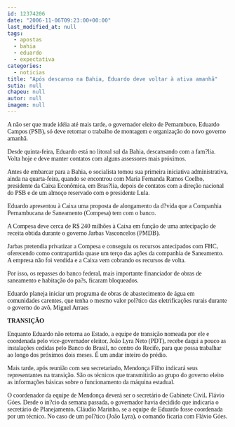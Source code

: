 ```yaml
---
id: 12374206
date: "2006-11-06T09:23:00+00:00"
last_modified_at: null
tags:
  - apostas
  - bahia
  - eduardo
  - expectativa
categories:
  - noticias
title: "Após descanso na Bahia, Eduardo deve voltar à ativa amanhã"
sutia: null
chapeu: null
autor: null
imagem: null
---
```

<p><P><FONT face=Verdana>A não ser que mude idéia até mais tarde, o governador eleito de Pernambuco, Eduardo Campos (PSB), só deve retomar o trabalho de montagem e organização do novo governo amanhã.</FONT></P></p>
<p><P><FONT face=Verdana>Desde quinta-feira, Eduardo está no litoral sul da Bahia, descansando com a fam?lia. Volta hoje e deve manter contatos com alguns assessores mais próximos.</FONT></P></p>
<p><P><FONT face=Verdana>Antes de embarcar para a Bahia, o socialista tomou sua primeira iniciativa administrativa, ainda na quarta-feira, quando se encontrou com Maria Fernanda Ramos Coelho, presidente da Caixa Econômica, em Bras?lia, depois de contatos com a direção nacional do PSB e de um almoço reservado com o presidente Lula.</FONT></P></p>
<p><P><FONT face=Verdana>Eduardo apresentou à Caixa uma proposta de alongamento da d?vida que a Companhia Pernambucana de Saneamento (Compesa) tem com o banco. </FONT></P></p>
<p><P><FONT face=Verdana>A Compesa deve cerca de R$ 240 milhões à Caixa em função de uma antecipação de receita obtida durante o governo Jarbas Vasconcelos (PMDB).</FONT></P></p>
<p><P><FONT face=Verdana>Jarbas pretendia privatizar a Compesa e conseguiu os recursos antecipados com FHC, oferecendo como contrapartida quase um terço das ações da companhia de Saneamento. A empresa não foi vendida e a Caixa vem cobrando os recursos de volta.</FONT></P></p>
<p><P><FONT face=Verdana>Por isso, os repasses do banco federal, mais importante financiador de obras de saneamento e habitação do pa?s, ficaram bloqueados.</FONT></P></p>
<p><P><FONT face=Verdana>Eduardo planeja iniciar um programa de obras de abastecimento de água em comunidades carentes, que tenha o mesmo valor pol?tico das eletrificações rurais durante o governo do avô, Miguel Arraes</FONT></P></p>
<p><P><FONT face=Verdana><STRONG>TRANSIÇÃO</STRONG></FONT></P></p>
<p><P><FONT face=Verdana>Enquanto Eduardo não retorna ao Estado, a equipe de transição nomeada por ele e coordenada pelo vice-governador eleitor, João Lyra Neto (PDT), recebe daqui a pouco as instalações cedidas pelo Banco do Brasil, no centro do Recife, para que possa trabalhar ao longo dos próximos dois meses. É um andar inteiro do prédio.</FONT></P></p>
<p><P><FONT face=Verdana>Mais tarde, após reunião com seu secretariado, Mendonça Filho indicará seus representantes na transição. São os técnicos que transmitirão ao grupo do governo eleito as informações básicas sobre o funcionamento da máquina estadual.</FONT></P></p>
<p><P><FONT face=Verdana>O coordenador da equipe de Mendonça deverá ser o secretário de Gabinete Civil, Flávio Góes. Desde o in?cio da semana passada, o governador havia decidido que indicaria o secretário de Planejamento, Cláudio Marinho, se a equipe de Eduardo fosse coordenada por um técnico. No caso de um pol?tico (João Lyra), o comando ficaria com Flávio Góes.</FONT></P> </p>
